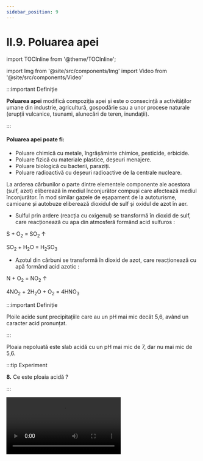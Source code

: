 ```yaml
---
sidebar_position: 9
---
```


# II.9. Poluarea apei



import TOCInline from '@theme/TOCInline';

<TOCInline toc={toc} />




import Img from '@site/src/components/Img'
import Video from '@site/src/components/Video'



:::important Definiţie

**Poluarea apei** modifică compoziția apei și este o consecință a activităților umane din industrie, agricultură, gospodărie sau a unor procese naturale (erupții vulcanice, tsunami, alunecări de teren, inundații). 

:::


#### Poluarea apei poate fi:

- Poluare chimică cu metale, îngrășăminte chimice, pesticide, erbicide.
- Poluare fizică cu materiale plastice, deșeuri menajere.
- Poluare biologică cu bacterii, paraziți.
- Poluare radioactivă cu deșeuri radioactive de la centrale nucleare.






La arderea cărbunilor o parte dintre elementele componente ale acestora (sulf, azot) eliberează în mediul înconjurător compuși care afectează mediul înconjurător. În mod similar gazele de eșapament de la autoturisme, camioane și autobuze eliberează dioxidul de sulf și oxidul de azot în aer.

- Sulful prin ardere (reacția cu oxigenul) se transformă în dioxid de sulf, care reacționează cu apa din atmosferă formând acid sulfuros :

S + O<sub>2</sub> = SO<sub>2</sub> ↑

SO<sub>2</sub> + H<sub>2</sub>O = H<sub>2</sub>SO<sub>3</sub>


- Azotul din cărbuni se transformă în dioxid de azot, care reacționează cu apă formând acid azotic :

N + O<sub>2</sub> = NO<sub>2</sub> ↑

4NO<sub>2</sub> + 2H<sub>2</sub>O + O<sub>2</sub> = 4HNO<sub>3</sub>


:::important Definiție

Ploile acide sunt precipitațiile care au un pH mai mic decât 5,6, având un caracter acid pronunțat.

:::



Ploaia nepoluată este slab acidă cu un pH mai mic de 7, dar nu mai mic de 5,6.




:::tip Experiment

**8.** Ce este ploaia acidă ?

:::




<Video src="https://www.youtube.com/embed/XSuNLehq9_o" />


**Materiale necesare:** pahar Erlenmeyer prevăzut cu dop și tub, pahar Erlenmeyer cu apă, hârtie de pH, o țesătură, calcar, frunză, acid azotic concentrat, granulă de cupru.


:::warning Atenţie

Acest experiment se efectuează numai de către profesori!

Atenție când lucrezi cu surse de foc! 

:::


**Descrierea experimentului (Partea 1):** 

- Pune acidul azotic și granula de cupru în paharul Erlenmeyer și astupă repede cu dopul prevăzut cu tub.

- Așază tubul în paharul cu apă astfel încât dioxidul de azot rezultat în urma reacției dintre HNO<sub>3</sub> și Cu să intre în apă.

- După terminarea reacției pune în paharul cu apă în care ai barbotat NO<sub>2</sub> hârtia de pH, frunza și bucata de țesătură.

- Ce observi ?






:::note Observaţie (Partea 1)

Hârtia de pH arată un pH = 5.  

:::

<br></br>

**Concluzia experimentului (Partea 1):**

Dioxidul de azot cu apă și oxigenul din aer formează acid azotic.

4NO<sub>2</sub> + 2H<sub>2</sub>O + O<sub>2</sub> = 4HNO<sub>3</sub>

Ploaia cu dioxidul de azot din aer formează un acid , având un caracter acid pronunțat.




**Descrierea experimentului (Partea 2):**

- Lasă frunza, calcarul și țesătura mai multe zile în apa cu acidul azotic format. 

- Ce observi ?



:::note Observaţie (Partea 2)

Frunza s-a pătat, țesătura s-a decolorat, iar calcarul a devenit sfărâmicios.  

:::


<br></br>


**Concluzia experimentului (Partea 2):**

Ploaia acidă este o precipitație cu caracter acid(amestec de acid azotic cu acid sulfuros), având un pH mai mic decât 5,6 și care se formează prin reacția apei de ploaie cu oxizii de azot și de sulf din aerul poluat.  



<Img className="img-responsive4" src="biologie/chimiainlumeavie/apa-sursa-vitala/2_9_Poza2_PloaiaAcida.jpg" width="1000" height="475" />




<br></br>
<br></br>



:::caution EFECTELE  PLOILOR  ACIDE

**1) EFECTUL  ASUPRA  ATMOSFEREI**

Constituenții poluării acide există ca particule în aer și contribuie la formarea ceții (smogului), afectând vizibilitatea. Aceasta face deplasarea dificilă, în special pentru piloți. Ceața acidă împiedică de asemenea cursul luminii solare de la soare la pământ și înapoi. În zona arctică, aceasta afectează creșterea lichenilor, care la rândul ei, afectează renii și alte animale care se hrănesc cu licheni.


<Img className="img-responsive4" src="biologie/chimiainlumeavie/apa-sursa-vitala/2_9_Poza3_Ceata.jpg" width="1000" height="700" />



<br></br>
<br></br>






**2) EFECTUL  ASUPRA  ARHITECTURII**

Ploile acide sunt un pericol constant şi la adresa clădirilor şi monumentelor istorice ridicate de om. În special statuile sau edificiile din marmură sau calcar, roci care conţin cantităţi mari de carbonat de calciu, sunt afectate de aciditatea crescută a precipitaţiilor. Acizii din picăturile de ploaie reacţionează în timp cu compuşii de calciu din aceste roci, ceea ce duce la apariţia unui strat de ghips (sulfat de calciu, care este sfărâmicios). Nici metalele nu sunt cruţate: ploile acide distrug straturile protectoare de vopsea şi corodează metalul. În special fierul, oţelurile, cuprul şi bronzul sunt vulnerabile la acţiunea picăturile acide.


<Img className="img-responsive4" src="biologie/chimiainlumeavie/apa-sursa-vitala/2_9_Poza4_CladiriDeteriorate.jpg" width="1000" height="572" />

<br></br>
<br></br>






**3) EFECTUL  ASUPRA  MATERIALELOR**
 
Ploaia acidă distruge și materialele precum țesăturile. De exemplu, steagurile arborate sunt “mâncate” de chimicalele acide din precipitații. Cărțile si obiectele de artă, vechi de sute de ani, sunt de asemenea afectate. Sistemele de ventilație ale librăriilor și muzeelor, în care sunt ținute acestea, nu previn intrarea particulelor acide în clădiri și astfel ele intră, circulă și deteriorează materialele.

<Img className="img-responsive4" src="biologie/chimiainlumeavie/apa-sursa-vitala/2_9_Poza5_SteagDeteriorat.jpg" width="1000" height="384" />


<br></br>
<br></br>


**4) EFECTUL ASUPRA OAMENILOR**

Unele dintre cele mai serioase efecte ale ploii acide asupra oamenilor sunt problemele respiratorii. Emisiile de dioxid de sulf și dioxid de azot dau naștere unor probleme medicale precum tusea, astmul, dureri de cap, iritații ale ochilor, nasului și gâtului. 

<Img className="img-responsive4" src="biologie/chimiainlumeavie/apa-sursa-vitala/2_9_Poza6_PersoanaBolnavaDeAstm.jpg" width="1000" height="391" />

<br></br>
<br></br>


**5) EFECTUL  ASUPRA  COPACILOR  ȘI  SOLURILOR**
 
Unul dintre cele mai serioase impacturi ale precipitațiilor acide este cel asupra pădurilor și solurilor. Pagube majore se produc atunci când acidul sulfuric cade pe pământ sub formă de ploaie. Substanțele nutritive aflate în soluri sunt îndepărtate. Aluminiul, de asemenea prezent în sol, este eliberat și acest element toxic poate fi absorbit de rădăcinile copacilor. Astfel copacii sunt sortiți morții, fiind privați de nutritivi vitali, precum calciul și magneziul. 

<Img className="img-responsive4" src="biologie/chimiainlumeavie/apa-sursa-vitala/2_9_Poza7_CopaciDistrusi.jpg" width="1000" height="491" />

<br></br> 
<br></br>

**6) EFECTUL  ASUPRA  LACURILOR  ȘI  ECOSISTEMELOR ACVATICE**

Ploaia acidă care cade pe pământ, spală substanțele nutritive din sol și poartă metalele toxice eliberate din sol spre lacuri.

O altă cale prin care acizii ajung în lacuri se petrece primăvara, prin topirea zăpezilor, când acizii și chimicalele pătrund în sol, fiind purtate spre râuri și lacuri. Aceasta cauzează o schimbare drastică a pH-ului lacurilor. Multe dintre aceste specii își depun ouăle în apă. La un nivel al pH-ului de 5, majoritatea ouălor de pește nu vor supraviețui, iar la un nivel mai scăzut de pH, peștii adulți pot muri. Peștii, fiind membrii primari ai lanțului trofic, reprezintă hrana pentru multe specii de animale, printre care se numără și omul.
 
<Img className="img-responsive4" src="biologie/chimiainlumeavie/apa-sursa-vitala/2_9_Poza8_PestiMorti.jpg" width="1000" height="345" />






:::






<br></br>
<br></br>

